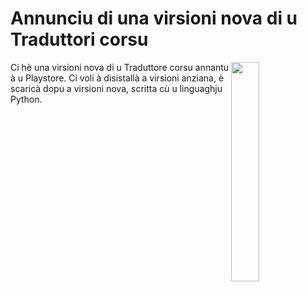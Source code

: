 # Annunciu di una virsioni nova di u Traduttori corsu

<img align="right" width="30%" src="/main/static/screenshot1.jpg">
Ci hè una virsioni nova di u Traduttore corsu annantu à u Playstore. Ci voli à disistallà a virsioni anziana, è scaricà dopu a virsioni nova, scritta cù u linguaghju Python.

